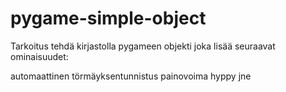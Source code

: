 # pygame-simple-object


Tarkoitus tehdä kirjastolla pygameen objekti joka lisää seuraavat ominaisuudet:

automaattinen törmäyksentunnistus
painovoima
hyppy
jne
